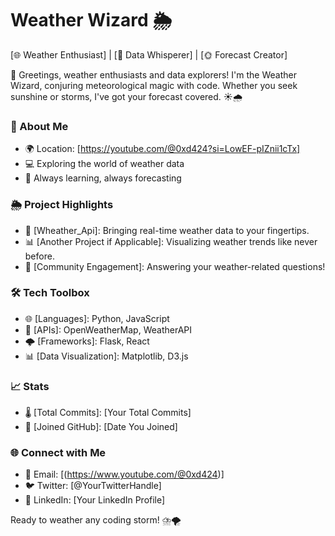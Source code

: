 # Weather Wizard 🌦️

[🌐 Weather Enthusiast] | [📡 Data Whisperer] | [🌞 Forecast Creator]

👋 Greetings, weather enthusiasts and data explorers! I'm the Weather Wizard, conjuring meteorological magic with code. Whether you seek sunshine or storms, I've got your forecast covered. ☀️🌧️

### 💼 About Me
- 🌍 Location: [https://youtube.com/@0xd424?si=LowEF-pIZnii1cTx]
- 💻 Exploring the world of weather data
- 🌱 Always learning, always forecasting

### 🌦️ Project Highlights
- 🚀 [Wheather_Api]: Bringing real-time weather data to your fingertips.
- 📊 [Another Project if Applicable]: Visualizing weather trends like never before.
- 💬 [Community Engagement]: Answering your weather-related questions!

### 🛠️ Tech Toolbox
- 🌐 [Languages]: Python, JavaScript
- 📡 [APIs]: OpenWeatherMap, WeatherAPI
- 🌩️ [Frameworks]: Flask, React
- 📊 [Data Visualization]: Matplotlib, D3.js

### 📈 Stats
- 🌡️ [Total Commits]: [Your Total Commits]
- 📅 [Joined GitHub]: [Date You Joined]

### 🌐 Connect with Me
- 📧 Email: [(https://www.youtube.com/@0xd424)]
- 🐦 Twitter: [@YourTwitterHandle]
- 💼 LinkedIn: [Your LinkedIn Profile]

Ready to weather any coding storm! ⛈️🌪️
